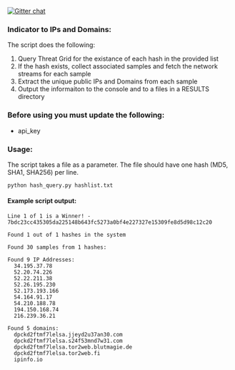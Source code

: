 [![Gitter chat](https://img.shields.io/badge/gitter-join%20chat-brightgreen.svg)](https://gitter.im/CiscoSecurity/Threat-Grid "Gitter chat")

### Indicator to IPs and Domains:
The script does the following:
1. Query Threat Grid for the existance of each hash in the provided list
2. If the hash exists, collect associated samples and fetch the network streams for each sample
3. Extract the unique public IPs and Domains from each sample
4. Output the informaiton to the console and to a files in a RESULTS directory

### Before using you must update the following:
- api_key

### Usage:
The script takes a file as a parameter. The file should have one hash (MD5, SHA1, SHA256) per line.
```
python hash_query.py hashlist.txt
```

#### Example script output:
```
Line 1 of 1 is a Winner! - 7bdc23cc435305da225148b643fc5273a0bf4e227327e15309fe8d5d98c12c20

Found 1 out of 1 hashes in the system

Found 30 samples from 1 hashes:

Found 9 IP Addresses:
  34.195.37.78
  52.20.74.226
  52.22.211.38
  52.26.195.230
  52.173.193.166
  54.164.91.17
  54.210.188.78
  194.150.168.74
  216.239.36.21

Found 5 domains:
  dpckd2ftmf7lelsa.jjeyd2u37an30.com
  dpckd2ftmf7lelsa.s24f53mnd7w31.com
  dpckd2ftmf7lelsa.tor2web.blutmagie.de
  dpckd2ftmf7lelsa.tor2web.fi
  ipinfo.io
```

